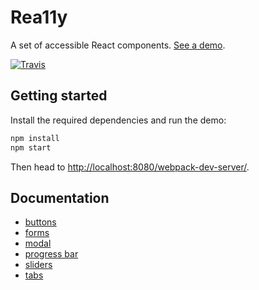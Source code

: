 Rea11y
======

A set of accessible React components.
[See a demo](http://felixgirault.github.io/rea11y/).

[![Travis](https://img.shields.io/travis/felixgirault/rea11y.svg?style=flat-square)](https://travis-ci.org/felixgirault/rea11y)

Getting started
---------------

Install the required dependencies and run the demo:

```sh
npm install
npm start
```

Then head to [http://localhost:8080/webpack-dev-server/](http://localhost:8080/webpack-dev-server/).

Documentation
-------------

* [buttons](./docs/buttons.md)
* [forms](./docs/forms.md)
* [modal](./docs/modal.md)
* [progress bar](./docs/progress-bar.md)
* [sliders](./docs/sliders.md)
* [tabs](./docs/tabs.md)
